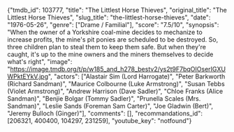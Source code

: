 {"tmdb_id": 103777, "title": "The Littlest Horse Thieves", "original_title": "The Littlest Horse Thieves", "slug_title": "the-littlest-horse-thieves", "date": "1976-05-26", "genre": ["Drame / Familial"], "score": "7.5/10", "synopsis": "When the owner of a Yorkshire coal-mine decides to mechanize to increase profits, the mine's pit ponies are scheduled to be destroyed. So, three children plan to steal them to keep them safe. But when they're caught, it's up to the mine owners and the miners themselves to decide what's right", "image": "https://image.tmdb.org/t/p/w185_and_h278_bestv2/ys2t9F7bqOIOserIGXUWPktEYkV.jpg", "actors": ["Alastair Sim (Lord Harrogate)", "Peter Barkworth (Richard Sandman)", "Maurice Colbourne (Luke Armstrong)", "Susan Tebbs (Violet Armstrong)", "Andrew Harrison (Dave Sadler)", "Chloe Franks (Alice Sandman)", "Benjie Bolgar (Tommy Sadler)", "Prunella Scales (Mrs. Sandman)", "Leslie Sands (Foreman Sam Carter)", "Joe Gladwin (Bert)", "Jeremy Bulloch (Ginger)"], "comments": [], "recommandations_id": [206321, 400400, 104297, 231259], "youtube_key": "notfound"}